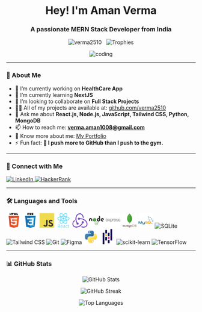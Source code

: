 <h1 align="center">Hey! I'm Aman Verma</h1>
<h3 align="center">A passionate MERN Stack Developer from India</h3>

<p align="center">
  <img src="https://komarev.com/ghpvc/?username=verma2510&label=Profile%20views&color=0e75b6&style=flat" alt="verma2510" />
  &nbsp;
  <img src="https://github-profile-trophy.vercel.app/?username=verma2510&theme=flat&margin-w=15&margin-h=15" alt="Trophies" />
</p>

<p align="center">
  <img src="https://media4.giphy.com/media/78XCFBGOlS6keY1Bil/200w.gif?cid=6c09b952mx5fnyj7hq7ppxf31pxw7ls70tt2drtvsxikcrl1&ep=v1_gifs_search&rid=200w.gif&ct=g" alt="coding" width="150"/>
</p>

---

### 🚀 About Me

- 🔭 I’m currently working on **HealthCare App**
- 🌱 I’m currently learning **NextJS**
- 👯 I’m looking to collaborate on **Full Stack Projects**
- 👨‍💻 All of my projects are available at: [github.com/verma2510](https://github.com/verma2510)
- 💬 Ask me about **React.js, Node.js, JavaScript, Tailwind CSS, Python, MongoDB**
- 📫 How to reach me: **verma.aman1008@gmail.com**
- 📄 Know more about me: [My Portfolio](https://aman-verma-portfolio.netlify.app/)
- ⚡ Fun fact: **🐙 I push more to GitHub than I push to the gym.**

---

### 🤝 Connect with Me

<p align="left">
  <a href="https://linkedin.com/in/aman-verma-96802622b" target="_blank">
    <img src="https://raw.githubusercontent.com/rahuldkjain/github-profile-readme-generator/master/src/images/icons/Social/linked-in-alt.svg" alt="LinkedIn" width="40" />
  </a>
  <a href="https://www.hackerrank.com/2020_aman_verma" target="_blank">
    <img src="https://raw.githubusercontent.com/rahuldkjain/github-profile-readme-generator/master/src/images/icons/Social/hackerrank.svg" alt="HackerRank" width="40" />
  </a>
</p>

---

### 🛠️ Languages and Tools

<p align="left" style="flex-wrap: wrap;">
  <img src="https://raw.githubusercontent.com/devicons/devicon/master/icons/html5/html5-original-wordmark.svg" alt="HTML5" width="40" />
  <img src="https://raw.githubusercontent.com/devicons/devicon/master/icons/css3/css3-original-wordmark.svg" alt="CSS3" width="40" />
  <img src="https://raw.githubusercontent.com/devicons/devicon/master/icons/javascript/javascript-original.svg" alt="JavaScript" width="40" />
  <img src="https://raw.githubusercontent.com/devicons/devicon/master/icons/react/react-original-wordmark.svg" alt="React" width="40" />
  <img src="https://raw.githubusercontent.com/devicons/devicon/master/icons/redux/redux-original.svg" alt="Redux" width="40" />
  <img src="https://raw.githubusercontent.com/devicons/devicon/master/icons/nodejs/nodejs-original-wordmark.svg" alt="Node.js" width="40" />
  <img src="https://raw.githubusercontent.com/devicons/devicon/master/icons/express/express-original-wordmark.svg" alt="Express.js" width="40" />
  <img src="https://raw.githubusercontent.com/devicons/devicon/master/icons/mongodb/mongodb-original-wordmark.svg" alt="MongoDB" width="40" />
  <img src="https://raw.githubusercontent.com/devicons/devicon/master/icons/mysql/mysql-original-wordmark.svg" alt="MySQL" width="40" />
  <img src="https://www.vectorlogo.zone/logos/sqlite/sqlite-icon.svg" alt="SQLite" width="40" />
  <img src="https://www.vectorlogo.zone/logos/tailwindcss/tailwindcss-icon.svg" alt="Tailwind CSS" width="40" />
  <img src="https://www.vectorlogo.zone/logos/git-scm/git-scm-icon.svg" alt="Git" width="40" />
  <img src="https://www.vectorlogo.zone/logos/figma/figma-icon.svg" alt="Figma" width="40" />
  <img src="https://raw.githubusercontent.com/devicons/devicon/master/icons/python/python-original.svg" alt="Python" width="40" />
  <img src="https://raw.githubusercontent.com/devicons/devicon/master/icons/pandas/pandas-original.svg" alt="Pandas" width="40" />
  <img src="https://upload.wikimedia.org/wikipedia/commons/0/05/Scikit_learn_logo_small.svg" alt="scikit-learn" width="40" />
  <img src="https://www.vectorlogo.zone/logos/tensorflow/tensorflow-icon.svg" alt="TensorFlow" width="40" />
</p>

---

### 📊 GitHub Stats

<p align="center">
  <img src="https://github-readme-stats.vercel.app/api?username=verma2510&show_icons=true&locale=en" alt="GitHub Stats" />
</p>

<p align="center">
  <img src="https://github-readme-streak-stats.herokuapp.com/?user=verma2510" alt="GitHub Streak" />
</p>

<p align="center">
  <img src="https://github-readme-stats.vercel.app/api/top-langs?username=verma2510&show_icons=true&locale=en&layout=compact" alt="Top Languages" />
</p>
